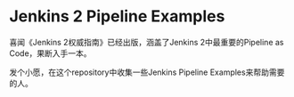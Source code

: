 # Jenkins 2 Pipeline Examples

喜闻《Jenkins 2权威指南》已经出版，涵盖了Jenkins 2中最重要的Pipeline as Code，果断入手一本。

发个小愿，在这个repository中收集一些Jenkins Pipeline Examples来帮助需要的人。

